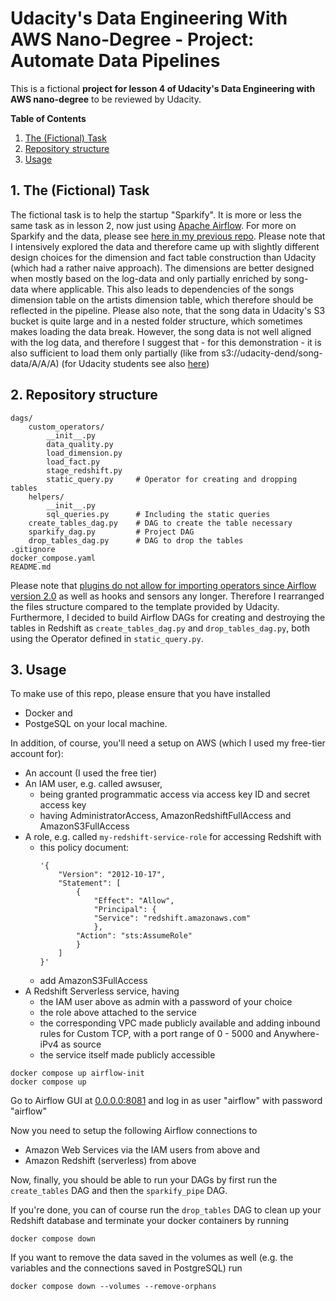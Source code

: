 # Udacity's Data Engineering With AWS Nano-Degree - Project: Automate Data Pipelines


This is a fictional __project for lesson 4 of Udacity's Data Engineering with AWS nano-degree__ to be reviewed by Udacity.

__Table of Contents__
1. [The (Fictional) Task](#1-the-fictional-task)
2. [Repository structure](#2-repository-structure)
3. [Usage](#3-usage)

## 1. The (Fictional) Task
The fictional task is to help the startup "Sparkify". It is more or less the same task as in lesson 2, now just using [Apache Airflow](airflow.apache.org). For more on Sparkify and the data, please see [here in my previous repo](https://github.com/DecisioNaut/cloud_warehouse). Please note that I intensively explored the data and therefore came up with slightly different design choices for the dimension and fact table construction than Udacity (which had a rather naive approach). The dimensions are better designed when mostly based on the log-data and only partially enriched by song-data where applicable. This also leads to dependencies of the songs dimension table on the artists dimension table, which therefore should be reflected in the pipeline.
Please also note, that the song data in Udacity's S3 bucket is quite large and in a nested folder structure, which sometimes makes loading the data break. However, the song data is not well aligned with the log data, and therefore I suggest that - for this demonstration - it is also sufficient to load them only partially (like from s3://udacity-dend/song-data/A/A/A) (for Udacity students see also [here](https://knowledge.udacity.com/questions/977213))

## 2. Repository structure
```
dags/
    custom_operators/
        __init__.py
        data_quality.py
        load_dimension.py
        load_fact.py
        stage_redshift.py
        static_query.py     # Operator for creating and dropping tables
    helpers/
        __init__.py
        sql_queries.py      # Including the static queries
    create_tables_dag.py    # DAG to create the table necessary
    sparkify_dag.py         # Project DAG
    drop_tables_dag.py      # DAG to drop the tables
.gitignore
docker_compose.yaml
README.md
```

Please note that [plugins do not allow for importing operators since Airflow version 2.0](https://airflow.apache.org/docs/apache-airflow/stable/authoring-and-scheduling/plugins.html) as well as hooks and sensors any longer. Therefore I rearranged the files structure compared to the template provided by Udacity.
Furthermore, I decided to build Airflow DAGs for creating and destroying the tables in Redshift as `create_tables_dag.py` and `drop_tables_dag.py`, both using the Operator defined in `static_query.py`.


## 3. Usage

To make use of this repo, please ensure that you have installed
- Docker and
- PostgeSQL
on your local machine.

In addition, of course, you'll need a setup on AWS (which I used my free-tier account for):
- An account (I used the free tier)
- An IAM user, e.g. called awsuser, 
    - being granted programmatic access via access key ID and secret access key 
    - having AdministratorAccess, AmazonRedshiftFullAccess and AmazonS3FullAccess
- A role, e.g. called `my-redshift-service-role` for accessing Redshift with 
    - this policy document:
        ```
        '{
            "Version": "2012-10-17",
            "Statement": [
                {
                    "Effect": "Allow",
                    "Principal": {
                    "Service": "redshift.amazonaws.com"
                    },
                "Action": "sts:AssumeRole"
                }
            ]
        }'
        ```
    - add AmazonS3FullAccess
- A Redshift Serverless service, having
    - the IAM user above as admin with a password of your choice
    - the role above attached to the service
    - the corresponding VPC made publicly available and adding inbound rules for Custom TCP, with a port range of 0 - 5000 and Anywhere-iPv4 as source
    - the service itself made publicly accessible


```
docker compose up airflow-init
docker compose up
```  

Go to Airflow GUI at [0.0.0.0:8081](http://0.0.0.0:8081) and log in as user "airflow" with password "airflow"  

Now you need to setup the following Airflow connections to
- Amazon Web Services via the IAM users from above and
- Amazon Redshift (serverless) from above

Now, finally, you should be able to run your DAGs by first run the `create_tables` DAG and then the `sparkify_pipe` DAG.

If you're done, you can of course run the `drop_tables` DAG to clean up your Redshift database and terminate your docker containers by running

```
docker compose down
```

If you want to remove the data saved in the volumes as well (e.g. the variables and the connections saved in PostgreSQL) run
```  
docker compose down --volumes --remove-orphans
```  
  